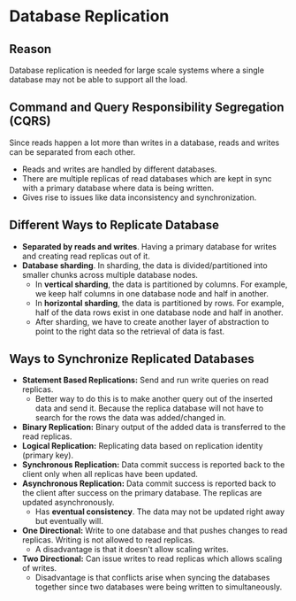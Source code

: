 # Database Replication

## Reason

Database replication is needed for large scale systems where a single database may not be able to support all the load.

## Command and Query Responsibility Segregation (CQRS)

Since reads happen a lot more than writes in a database, reads and writes can be separated from each other.

- Reads and writes are handled by different databases.
- There are multiple replicas of read databases which are kept in sync with a primary database where data is being written.
- Gives rise to issues like data inconsistency and synchronization.

## Different Ways to Replicate Database

- **Separated by reads and writes**. Having a primary database for writes and creating read replicas out of it.
- **Database sharding**. In sharding, the data is divided/partitioned into smaller chunks across multiple database nodes.
  - In **vertical sharding**, the data is partitioned by columns. For example, we keep half columns in one database node and half in another.
  - In **horizontal sharding**, the data is partitioned by rows. For example, half of the data rows exist in one database node and half in another.
  - After sharding, we have to create another layer of abstraction to point to the right data so the retrieval of data is fast.

## Ways to Synchronize Replicated Databases

- **Statement Based Replications:** Send and run write queries on read replicas.
  - Better way to do this is to make another query out of the inserted data and send it. Because the replica database will not have to search for the rows the data was added/changed in.
- **Binary Replication:** Binary output of the added data is transferred to the read replicas.
- **Logical Replication:** Replicating data based on replication identity (primary key).
- **Synchronous Replication:** Data commit success is reported back to the client only when all replicas have been updated.
- **Asynchronous Replication:** Data commit success is reported back to the client after success on the primary database. The replicas are updated asynchronously.
  - Has **eventual consistency**. The data may not be updated right away but eventually will.
- **One Directional:** Write to one database and that pushes changes to read replicas. Writing is not allowed to read replicas.
  - A disadvantage is that it doesn't allow scaling writes.
- **Two Directional:** Can issue writes to read replicas which allows scaling of writes.
  - Disadvantage is that conflicts arise when syncing the databases together since two databases were being written to simultaneously.
